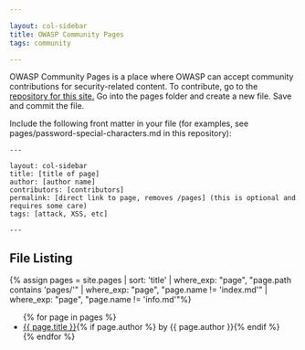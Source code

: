 ```yaml
---

layout: col-sidebar
title: OWASP Community Pages
tags: community

---
```


<!-- rebuild 4 -->

OWASP Community Pages is a place where OWASP can accept community contributions for security-related content.
To contribute, go to the [repository for this site.](https://github.com/OWASP/www-community)
Go into the pages folder and create a new file.  Save and commit the file. 

Include the following front matter in your file (for examples, see pages/password-special-characters.md in this repository):

    ---

    layout: col-sidebar
    title: [title of page]
    author: [author name]
    contributors: [contributors]
    permalink: [direct link to page, removes /pages] (this is optional and requires some care)
    tags: [attack, XSS, etc]
    
    ---

## File Listing

{% assign pages = site.pages | sort: 'title' | where_exp: "page", "page.path contains 'pages/'" | where_exp: "page", "page.name != 'index.md'" | where_exp: "page", "page.name != 'info.md'"%}
<ul>
{% for page in pages %}
       <li><a href='/www-community{{ page.url }}'>{{ page.title }}</a>{% if page.author %} by {{ page.author }}{% endif %}</li>
{% endfor %}
</ul>
